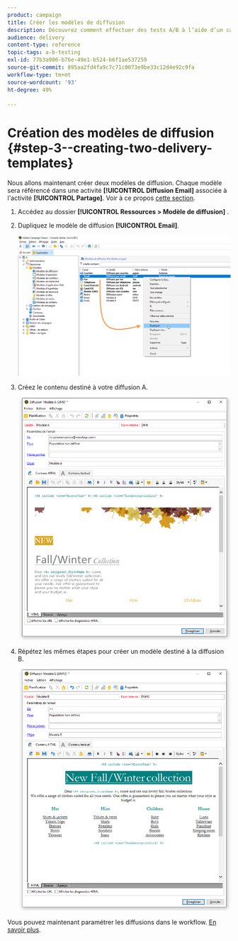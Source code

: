 ```yaml
---
product: campaign
title: Créer les modèles de diffusion
description: Découvrez comment effectuer des tests A/B à l’aide d’un cas d’utilisation spécifique.
audience: delivery
content-type: reference
topic-tags: a-b-testing
exl-id: 77b3a906-b76e-49e1-b524-b6f1ae537259
source-git-commit: 895aa2fd4fa9c7c71c0073e9be33c12d4e92c9fa
workflow-type: tm+mt
source-wordcount: '93'
ht-degree: 49%

---
```


# Création des modèles de diffusion {#step-3--creating-two-delivery-templates}

Nous allons maintenant créer deux modèles de diffusion. Chaque modèle sera référencé dans une activité **[!UICONTROL Diffusion Email]** associée à l&#39;activité **[!UICONTROL Partage]**. Voir à ce propos [cette section](about-templates.md).

1. Accédez au dossier **[!UICONTROL Ressources > Modèle de diffusion]** .
1. Dupliquez le modèle de diffusion **[!UICONTROL Email]**.

   ![](assets/use_case_abtesting_deliverymodel_001.png)

1. Créez le contenu destiné à votre diffusion A.

   ![](assets/use_case_abtesting_deliverymodel_002.png)

1. Répétez les mêmes étapes pour créer un modèle destiné à la diffusion B.

   ![](assets/use_case_abtesting_deliverymodel_003.png)

Vous pouvez maintenant paramétrer les diffusions dans le workflow. [En savoir plus](a-b-testing-uc-configuring-deliveries.md).
